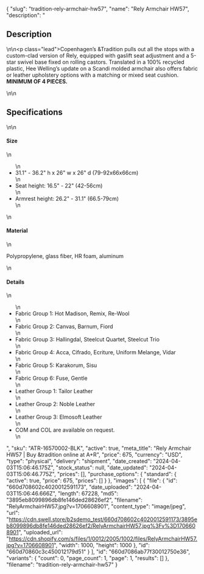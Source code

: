 {
  "slug": "tradition-rely-armchair-hw57",
  "name": "Rely Armchair HW57",
  "description": "<h2>Description</h2>\n<!-- split -->\n<p class=\"lead\">Copenhagen’s &amp;Tradition pulls out all the stops with a custom-clad version of Rely, equipped with gaslift seat adjustment and a 5-star swivel base fixed on rolling castors. Translated in a 100% recycled plastic, Hee Welling’s update on a Scandi molded armchair also offers fabric or leather upholstery options with a matching or mixed seat cushion. <strong>MINIMUM OF 4 PIECES.</strong></p>\n<!-- split -->\n<h2>Specifications</h2>\n<!-- split -->\n<h4>Size</h4>\n<ul>\n<li>31.1\" - 36.2\" h x 26\" w x 26\" d (79-92x66x66cm)</li>\n<li>Seat height: 16.5\" - 22\" (42-56cm)</li>\n<li>Armrest height: 26.2\" - 31.1\" (66.5-79cm)</li>\n</ul>\n<h4>Material</h4>\n<p>Polypropylene, glass fiber, HR foam, aluminum</p>\n<h4>Details</h4>\n<ul>\n<li>Fabric Group 1: Hot Madison, Remix, Re-Wool</li>\n<li>Fabric Group 2: Canvas, Barnum, Fiord</li>\n<li>Fabric Group 3: Hallingdal, Steelcut Quartet, Steelcut Trio</li>\n<li>Fabric Group 4: Acca, Cifrado, Ecriture, Uniform Melange, Vidar</li>\n<li>Fabric Group 5: Karakorum, Sisu</li>\n<li>Fabric Group 6: Fuse, Gentle</li>\n<li>Leather Group 1: Tailor Leather</li>\n<li>Leather Group 2: Noble Leather</li>\n<li>Leather Group 3: Elmosoft Leather</li>\n<li>COM and COL are available on request.</li>\n</ul>",
  "sku": "ATR-16570002-BLK",
  "active": true,
  "meta_title": "Rely Armchair HW57 | Buy &tradition online at A+R",
  "price": 675,
  "currency": "USD",
  "type": "physical",
  "delivery": "shipment",
  "date_created": "2024-04-03T15:06:46.175Z",
  "stock_status": null,
  "date_updated": "2024-04-03T15:06:46.775Z",
  "prices": [],
  "purchase_options": {
    "standard": {
      "active": true,
      "price": 675,
      "prices": []
    }
  },
  "images": [
    {
      "file": {
        "id": "660d708602c4020012591173",
        "date_uploaded": "2024-04-03T15:06:46.666Z",
        "length": 67228,
        "md5": "3895eb8099896db8fe146ded28626ef2",
        "filename": "RelyArmchairHW57.jpg?v=1706608901",
        "content_type": "image/jpeg",
        "url": "https://cdn.swell.store/b2sdemo_test/660d708602c4020012591173/3895eb8099896db8fe146ded28626ef2/RelyArmchairHW57.jpg%3Fv%3D1706608901",
        "uploaded_url": "https://cdn.shopify.com/s/files/1/0012/2005/1002/files/RelyArmchairHW57.jpg?v=1706608901",
        "width": 1000,
        "height": 1000
      },
      "id": "660d70860c3c450012179d51"
    }
  ],
  "id": "660d7086ab77f30012750e36",
  "variants": {
    "count": 0,
    "page_count": 1,
    "page": 1,
    "results": []
  },
  "filename": "tradition-rely-armchair-hw57"
}